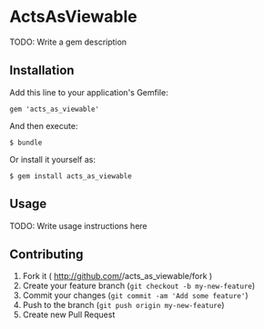 # ActsAsViewable

TODO: Write a gem description

## Installation

Add this line to your application's Gemfile:

    gem 'acts_as_viewable'

And then execute:

    $ bundle

Or install it yourself as:

    $ gem install acts_as_viewable

## Usage

TODO: Write usage instructions here

## Contributing

1. Fork it ( http://github.com/<my-github-username>/acts_as_viewable/fork )
2. Create your feature branch (`git checkout -b my-new-feature`)
3. Commit your changes (`git commit -am 'Add some feature'`)
4. Push to the branch (`git push origin my-new-feature`)
5. Create new Pull Request
